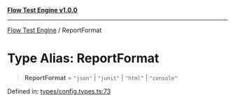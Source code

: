 [**Flow Test Engine v1.0.0**](../README.md)

***

[Flow Test Engine](../globals.md) / ReportFormat

# Type Alias: ReportFormat

> **ReportFormat** = `"json"` \| `"junit"` \| `"html"` \| `"console"`

Defined in: [types/config.types.ts:73](https://github.com/marcuspmd/flow-test/blob/c1e02fa49ac7e6bc58b50e23ea92679f9f2bcadb/src/types/config.types.ts#L73)
